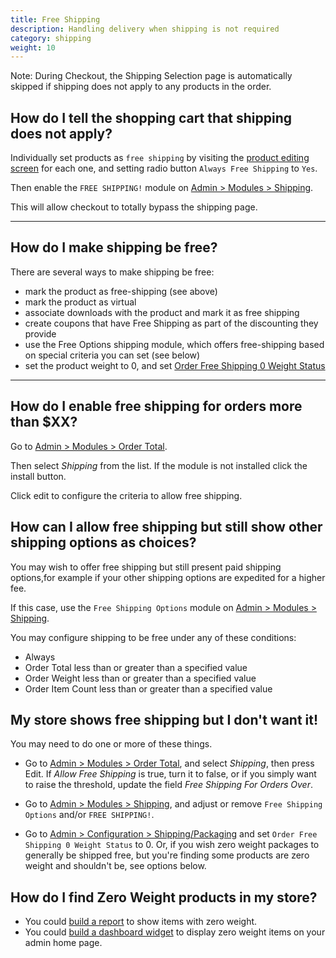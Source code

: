 ```yaml
---
title: Free Shipping
description: Handling delivery when shipping is not required
category: shipping 
weight: 10
---
```


Note: During Checkout, the Shipping Selection page is automatically skipped if shipping does not apply to any products in the order.


## How do I tell the shopping cart that shipping does not apply?

Individually set products as `free shipping` by visiting the [product editing screen](/user/products/product_edit/) for each one, and setting radio button `Always Free Shipping` to `Yes`. 

Then enable the `FREE SHIPPING!` module on [Admin > Modules > Shipping](/user/admin_pages/modules/shipping/). 

This will allow checkout to totally bypass the shipping page.

---

## How do I make shipping be free?

There are several ways to make shipping be free:

- mark the product as free-shipping (see above)
- mark the product as virtual 
- associate downloads with the product and mark it as free shipping
- create coupons that have Free Shipping as part of the discounting they provide
- use the Free Options shipping module, which offers free-shipping based on special criteria you can set (see below)
- set the product weight to 0, and set [Order Free Shipping 0 Weight Status](/user/admin_pages/configuration/configuration_shippingpackaging/#order_free_shipping_0_weight_status) 

--- 

## How do I enable free shipping for orders more than $XX?

Go to [Admin > Modules > Order Total](/user/admin_pages/modules/order_total/).

Then select *Shipping* from the list. 
If the module is not installed click the install button. 

Click edit to configure the criteria to allow free shipping.

## How can I allow free shipping but still show other shipping options as choices?

You may wish to offer free shipping but still present paid shipping options,for example if your other shipping options are expedited for a higher fee.

If this case, use the `Free Shipping Options` module on [Admin > Modules > Shipping](/user/admin_pages/modules/shipping/). 

You may configure shipping to be free under any of these conditions: 

- Always 
- Order Total less than or greater than a specified value 
- Order Weight less than or greater than a specified value 
- Order Item Count less than or greater than a specified value


## My store shows free shipping but I don't want it! 

You may need to do one or more of these things. 

- Go to [Admin > Modules > Order Total](/user/admin_pages/modules/order_total/), and select *Shipping*, then press Edit.   If *Allow Free Shipping* is true, turn it to false, or if you simply want to raise the  threshold, update the field *Free Shipping For Orders Over*. 

- Go to [Admin > Modules > Shipping](/user/admin_pages/modules/shipping/), and adjust or remove `Free Shipping Options` and/or `FREE SHIPPING!`. 
 
- Go to [Admin > Configuration > Shipping/Packaging](/user/admin_pages/configuration/configuration_shippingpackaging) and set `Order Free Shipping 0 Weight Status` to 0.  Or, if you wish zero weight packages to generally be shipped free, but you're finding some products are zero weight and shouldn't be, see options below. 

## How do I find Zero Weight products in my store? 

- You could [build a report](/dev/code/reports/) to show items with zero weight. 
- You could [build a dashboard widget](/dev/code/widget/) to display zero weight items on your admin home page.
 

